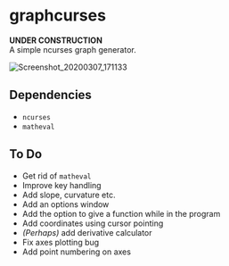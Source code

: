 # graphcurses

**UNDER CONSTRUCTION**  
A simple ncurses graph generator.

![Screenshot_20200307_171133](https://user-images.githubusercontent.com/54286563/76145933-fcbfa380-6096-11ea-8175-db2e0d626f13.png)

## Dependencies

* `ncurses` 
* `matheval`

## To Do

* Get rid of `matheval`
* Improve key handling
* Add slope, curvature etc.
* Add an options window
* Add the option to give a function while in the program
* Add coordinates using cursor pointing
* *(Perhaps)* add derivative calculator
* Fix axes plotting bug
* Add point numbering on axes
